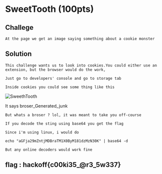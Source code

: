 # SweetTooth (100pts)

## Challege
```
At the page we get an image saying something about a cookie monster
```

## **Solution**

```
This challenge wants us to look into cookies.You could either use an extension, but the browser would do the work,

Just go to developers' console and go to storage tab 

Inside cookies you could see some thing like this

```
![SweethTooth](https://github.com/ajaysram/hackoff/blob/master/SweethTooth/img/SweetTooth.png)

It says broser_Generated_junk
```
But whats a broser ? lol, it was meant to take you off-course 

If you decode the sting using base64 you get the flag

Since i'm using linux, i would do

echo "aGFja29mZntjMDBraTM1X0ByM181dzMzN30K" | base64 -d

But any online decoders would work fine
```

## flag : hackoff{c00ki35_@r3_5w337}

